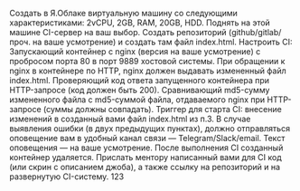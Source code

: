 Создать в Я.Облаке виртуальную машину со следующими характеристиками: 2vCPU, 2GB, RAM, 20GB, HDD.
Поднять на этой машине CI-сервер на ваш выбор.
Создать репозиторий (github/gitlab/проч. на ваше усмотрение) и создать там файл index.html.
Настроить CI:
Запускающий контейнер с nginx (версия на ваше усмотрение) с пробросом порта 80 в порт 9889 хостовой системы. При обращении к nginx в контейнере по HTTP, nginx должен выдавать измененный файл index.html.
Проверяющий код ответа запущенного контейнера при HTTP-запросе (код должен быть 200).
Сравнивающий md5-сумму измененного файла с md5-суммой файла, отдаваемого nginx при HTTP-запросе (суммы должны совпадать).
Триггер для старта CI: внесение изменений в созданный вами файл index.html из п.3. В случае выявления ошибки (в двух предыдущих пунктах), должно отправляться оповещение вам в удобный канал связи — Telegram/Slack/email. Текст оповещения — на ваше усмотрение.
После выполнения CI созданный контейнер удаляется.
Прислать ментору написанный вами для CI код (или скрин с описанием джоба), а также ссылку на репозиторий и на развернутую CI-систему.
123